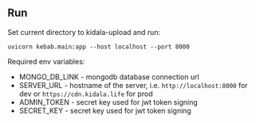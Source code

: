 ## Run

Set current directory to kidala-upload and run:

```uvicorn kebab.main:app --host localhost --port 8000```

Required env variables:
- MONGO_DB_LINK - mongodb database connection url
- SERVER_URL - hostname of the server, i.e. `http://localhost:8000` for dev or `https://cdn.kidala.life` for prod
- ADMIN_TOKEN - secret key used for jwt token signing
- SECRET_KEY - secret key used for jwt token signing
